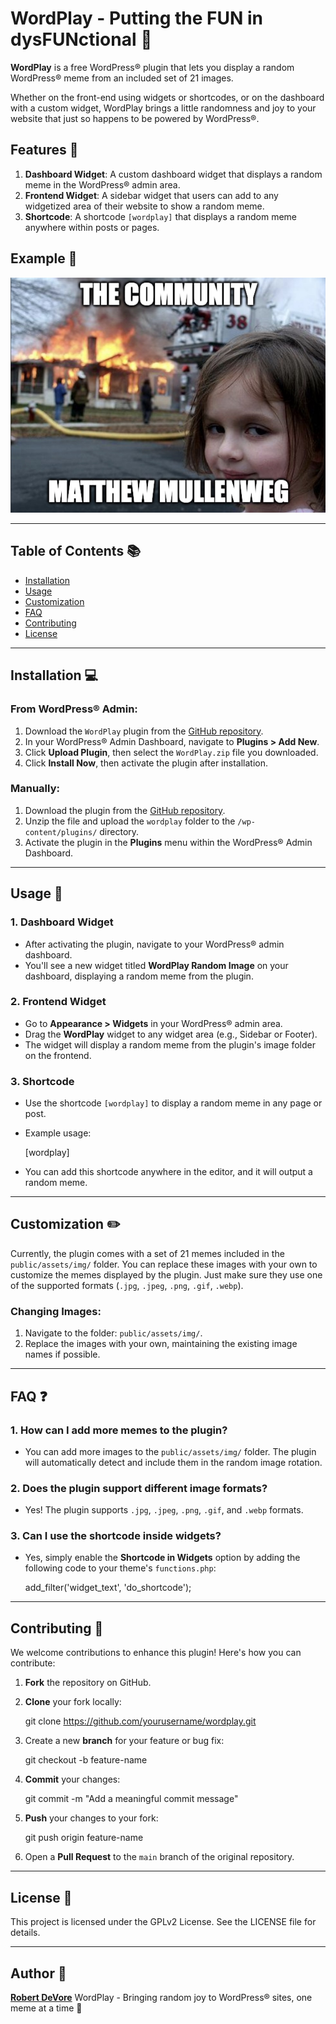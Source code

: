# WordPlay - Putting the FUN in dysFUNctional 🎉

**WordPlay** is a free WordPress® plugin that lets you display a random WordPress® meme from an included set of 21 images. 

Whether on the front-end using widgets or shortcodes, or on the dashboard with a custom widget, WordPlay brings a little randomness and joy to your website that just so happens to be powered by WordPress®.

## Features 🚀

1. **Dashboard Widget**: A custom dashboard widget that displays a random meme in the WordPress® admin area.
2. **Frontend Widget**: A sidebar widget that users can add to any widgetized area of their website to show a random meme.
3. **Shortcode**: A shortcode `[wordplay]` that displays a random meme anywhere within posts or pages.

## Example 📸
![Matt's Scorched Earth Campaign](public/img/matt-the-community-fire.jpg)
* * *

## Table of Contents 📚

- [Installation](#installation)
- [Usage](#usage)
- [Customization](#customization)
- [FAQ](#faq)
- [Contributing](#contributing)
- [License](#license)
* * *

## Installation 💻

### From WordPress® Admin:

1. Download the `WordPlay` plugin from the [GitHub repository](https://github.com/robertdevore/wordplay).
2. In your WordPress® Admin Dashboard, navigate to **Plugins > Add New**.
3. Click **Upload Plugin**, then select the `WordPlay.zip` file you downloaded.
4. Click **Install Now**, then activate the plugin after installation.

### Manually:

1. Download the plugin from the [GitHub repository](https://github.com/robertdevore/wordplay).
2. Unzip the file and upload the `wordplay` folder to the `/wp-content/plugins/` directory.
3. Activate the plugin in the **Plugins** menu within the WordPress® Admin Dashboard.
* * *

## Usage 🎨

### 1. **Dashboard Widget**

- After activating the plugin, navigate to your WordPress® admin dashboard.
- You'll see a new widget titled **WordPlay Random Image** on your dashboard, displaying a random meme from the plugin.

### 2. **Frontend Widget**

- Go to **Appearance > Widgets** in your WordPress® admin area.
- Drag the **WordPlay** widget to any widget area (e.g., Sidebar or Footer).
- The widget will display a random meme from the plugin's image folder on the frontend.

### 3. **Shortcode**

- Use the shortcode `[wordplay]` to display a random meme in any page or post.
- Example usage:

    [wordplay]

- You can add this shortcode anywhere in the editor, and it will output a random meme.
* * *

## Customization ✏️

Currently, the plugin comes with a set of 21 memes included in the `public/assets/img/` folder. You can replace these images with your own to customize the memes displayed by the plugin. Just make sure they use one of the supported formats (`.jpg`, `.jpeg`, `.png`, `.gif`, `.webp`).

### Changing Images:

1. Navigate to the folder: `public/assets/img/`.
2. Replace the images with your own, maintaining the existing image names if possible.

* * *

## FAQ ❓

### 1. How can I add more memes to the plugin?

- You can add more images to the `public/assets/img/` folder. The plugin will automatically detect and include them in the random image rotation.

### 2. Does the plugin support different image formats?

- Yes! The plugin supports `.jpg`, `.jpeg`, `.png`, `.gif`, and `.webp` formats.

### 3. Can I use the shortcode inside widgets?

- Yes, simply enable the **Shortcode in Widgets** option by adding the following code to your theme's `functions.php`:

    add_filter('widget_text', 'do_shortcode');

* * *

## Contributing 🤝

We welcome contributions to enhance this plugin! Here's how you can contribute:

1. **Fork** the repository on GitHub.
2. **Clone** your fork locally:

    git clone https://github.com/yourusername/wordplay.git

3. Create a new **branch** for your feature or bug fix:

    git checkout -b feature-name

4. **Commit** your changes:

    git commit -m "Add a meaningful commit message"

5. **Push** your changes to your fork:

    git push origin feature-name

6. Open a **Pull Request** to the `main` branch of the original repository.
* * *

## License 📜

This project is licensed under the GPLv2 License. See the LICENSE file for details.

* * *

## Author 👤

**[Robert DeVore](https://github.com/robertdevore)**
WordPlay - Bringing random joy to WordPress® sites, one meme at a time 🤘